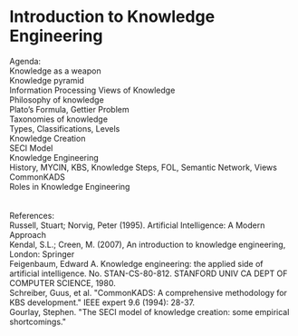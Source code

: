 # Introduction to Knowledge Engineering
Agenda:<br/>
Knowledge as a weapon<br/>
Knowledge pyramid<br/>
Information Processing Views of Knowledge<br/>
Philosophy of knowledge<br/>
Plato’s Formula, Gettier Problem<br/>
Taxonomies of knowledge<br/>
Types, Classifications, Levels<br/>
Knowledge Creation<br/>
SECI Model<br/>
Knowledge Engineering<br/>
History, MYCIN, KBS, Knowledge Steps, FOL, Semantic Network, Views<br/>
CommonKADS<br/>
Roles in Knowledge Engineering<br/>
<br/>
<br/>
References:<br/>
Russell, Stuart; Norvig, Peter (1995). Artificial Intelligence: A Modern Approach<br/>
Kendal, S.L.; Creen, M. (2007), An introduction to knowledge engineering, London: Springer<br/>
Feigenbaum, Edward A. Knowledge engineering: the applied side of artificial intelligence. No. STAN-CS-80-812. STANFORD UNIV CA DEPT OF COMPUTER SCIENCE, 1980.<br/>
Schreiber, Guus, et al. "CommonKADS: A comprehensive methodology for KBS development." IEEE expert 9.6 (1994): 28-37.<br/>
Gourlay, Stephen. "The SECI model of knowledge creation: some empirical shortcomings."<br/>
